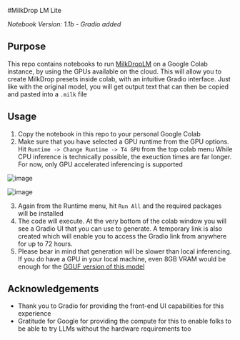 #MilkDrop LM Lite

*Notebook Version: 1.1b - Gradio added*

## Purpose
This repo contains notebooks to run [MilkDropLM](https://huggingface.co/InferenceIllusionist/MilkDropLM-7b-v0.3) on a Google Colab instance, by using the GPUs available on the cloud.
This will allow you to create MilkDrop presets inside colab, with an intuitive Gradio interface. Just like with the original model, you will get output text that can then be copied and pasted into a `.milk` file

## Usage
1) Copy the notebook in this repo to your personal Google Colab
2) Make sure that you have selected a GPU runtime from the GPU options. Hit `Runtime -> Change Runtime -> T4 GPU` from the top colab menu While CPU inference is technically possible, the exeuction times are far longer. For now, only GPU accelerated inferencing is supported

![image](https://github.com/user-attachments/assets/81825ff9-836c-4a9b-bda4-c62a5e7236ae)

![image](https://github.com/user-attachments/assets/72ed01eb-7a07-43d6-a26c-e403f084bdd6)

3) Again from the Runtime menu, hit `Run All` and the required packages will be installed
4) The code will execute. At the very bottom of the colab window you will see a Gradio UI that you can use to generate. A temporary link is also created which will enable you to access the Gradio link from anywhere for up to 72 hours.
5) Please bear in mind that generation will be slower than local inferencing. If you do have a GPU in your local machine, even 8GB VRAM would be enough for the [GGUF version of this model](https://huggingface.co/Quant-Cartel/MilkDropLM-7b-v0.3-GGUF)

## Acknowledgements
* Thank you to Gradio for providing the front-end UI capabilities for this experience
* Gratitude for Google for providing the compute for this to enable folks to be able to try LLMs without the hardware requirements too

